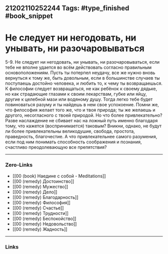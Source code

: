 21202110252244
Tags: #type_finished #book_snippet 
---
# Не следует ни негодовать, ни унывать, ни разочаровываться

 5-9. Не следует ни негодовать, ни унывать, ни разочаровываться, если тебе не вполне удается во всём действовать согласно правильным основоположениям. Пусть ты потерпел неудачу, все же нужно вновь вернуться к тому же, быть довольным, если в большинстве случаев ты поступаешь достойно человека, и любить то, к чему ты возвращаешься. К философии следует возвращаться, не как ребёнок к своему дядьке, но как страдающие глазами к своим лекарствам, губке или яйцу, другие к целебной мази или водяному душу. Тогда легко тебе будет повиноваться разуму и ты найдешь в нем свое успокоение. Помни же, что философия желает того же, что и твоя природа; ты же желаешь и другого, несогласного с твоей природой. Но что более привлекательно? Разве наслаждение не сбивает нас на ложный путь именно благодаря тому, что кажется (воспринимается) таковым? Вникни, однако, не будут ли более привлекательны великодушие, свобода, простота, праведность, благочестие. А что привлекательнее самого разумения, если под ним понимать способность соображения и познания, счастливо преодолевающую все препятствия? 

---
### Zero-Links
 - [[00 (book) Наедине с собой - Meditations]]
 - [[00 (remedy) Достоинство]]
 - [[00 (remedy) Мужество]]
 - [[00 (remedy) Дело]]
 - [[00 (remedy) Благодарность]]
 - [[00 (remedy) Философия]]
 - [[00 (remedy) Счастье]]
 - [[00 (remedy) Трудности]]
 - [[00 (remedy) Беспокойство]]
 - [[00 (remedy) Недовольство]]
 - [[00 (remedy) Жадность]]
---
### Links
